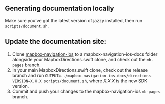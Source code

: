 ## Generating documentation locally

Make sure you’ve got the latest version of jazzy installed, then run `scripts/document.sh`.

## Update the documentation site:
1. Clone [mapbox-navigation-ios](https://github.com/mapbox/mapbox-navigation-ios) to a mapbox-navigation-ios-docs folder alongside your MapboxDirections.swift clone, and check out the `mb-pages` branch.
1. In your main MapboxDirections.swift clone, check out the release branch and run `OUTPUT=../mapbox-navigation-ios-docs/directions VERSION=X.X.X scripts/document.sh`, where _X.X.X_ is the new SDK version.
1. Commit and push your changes to the mapbox-navigation-ios `mb-pages` branch.
